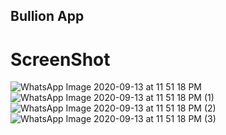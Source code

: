 ## Bullion App
# ScreenShot
![WhatsApp Image 2020-09-13 at 11 51 18 PM](https://user-images.githubusercontent.com/35812019/93025546-7c1cc980-f61c-11ea-8c0c-58d3278a20b8.jpeg)
![WhatsApp Image 2020-09-13 at 11 51 18 PM (1)](https://user-images.githubusercontent.com/35812019/93025550-7de68d00-f61c-11ea-877a-0291e547a1a5.jpeg)
![WhatsApp Image 2020-09-13 at 11 51 18 PM (2)](https://user-images.githubusercontent.com/35812019/93025552-7e7f2380-f61c-11ea-8827-830c3827abb2.jpeg)
![WhatsApp Image 2020-09-13 at 11 51 18 PM (3)](https://user-images.githubusercontent.com/35812019/93025555-7f17ba00-f61c-11ea-9c44-dc21a0ece99d.jpeg)
